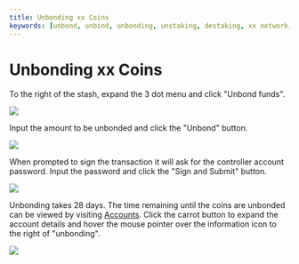 ```yaml
---
title: Unbonding xx Coins
keywords: [unbond, unbind, unbonding, unstaking, destaking, xx network, xx chain, validators]
---
```


# Unbonding xx Coins

To the right of the stash, expand the 3 dot menu and click "Unbond funds". 

![](@site/static/img/unbond.png)

Input the amount to be unbonded and click the "Unbond" button.

![](@site/static/img/unbond-funds.png)

When prompted to sign the transaction it will ask for the controller account password. Input the password and click the "Sign and Submit" button.

![](@site/static/img/unbond-sign.png)

Unbonding takes 28 days. The time remaining until the coins are unbonded can be viewed by visiting [Accounts](https://wallet.xx.network/#/accounts). Click the carrot button to expand the account details and hover the mouse pointer over the information icon to the right of "unbonding".

![](@site/static/img/unbonding-schedule.png)